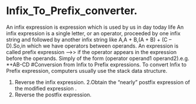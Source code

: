 # Infix_To_Prefix_converter.
An infix expression is expression which is used by us in day today life An infix expression is a single letter, or an operator, proceeded by one infix string and followed by another infix string like A,A + B,(A + B) + (C – D).So,in which we have operators between operands.
An expression is called  prefix expression -->> if the operator appears in the expression before the operands. Simply of the form (operator operand1 operand2).e.g. *+AB-CD
#Conversion from Infix to Prefix expressions.
To convert Infix to Prefix expression, computers usually use the stack data structure.
1. Reverse the infix expression.
2.Obtain the “nearly” postfix expression of the modified expression .
3. Reverse the postfix expression.
